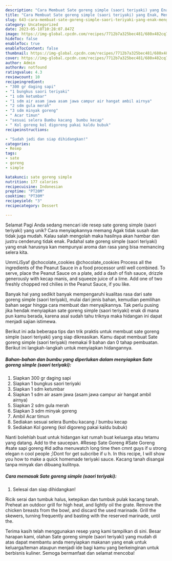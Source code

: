 ```yaml
---
description: "Cara Membuat Sate goreng simple (saori teriyaki) yang Enak, Mengugah Selera"
title: "Cara Membuat Sate goreng simple (saori teriyaki) yang Enak, Mengugah Selera"
slug: 643-cara-membuat-sate-goreng-simple-saori-teriyaki-yang-enak-mengugah-selera
category: Uncategorized
date: 2023-05-18T10:28:07.847Z
image: https://img-global.cpcdn.com/recipes/7712b7a325bec481/680x482cq70/sate-goreng-simple-saori-teriyaki-foto-resep-utama.jpg
hideToc: false
enableToc: true
enableTocContent: false
thumbnail: https://img-global.cpcdn.com/recipes/7712b7a325bec481/680x482cq70/sate-goreng-simple-saori-teriyaki-foto-resep-utama.jpg
cover: https://img-global.cpcdn.com/recipes/7712b7a325bec481/680x482cq70/sate-goreng-simple-saori-teriyaki-foto-resep-utama.jpg
author: Admin
authorAv: notfound
ratingvalue: 4.3
reviewcount: 10
recipeingredient:
- "300 gr daging sapi"
- "1 bungkus saori teriyaki"
- "1 sdm ketumbar"
- "1 sdm air asam jawa asam jawa campur air hangat ambil airnya"
- "2 sdm gula merah"
- "3 sdm minyak goreng"
- " Acar timun"
- "sesuai selera Bumbu kacang  bumbu kecap"
- " Kol goreng kol digoreng pakai kaldu bubuk"
recipeinstructions:

- "Sudah jadi dan siap dihidangkan!"
categories:
- Resep
tags:
- sate
- goreng
- simple

katakunci: sate goreng simple 
nutrition: 177 calories
recipecuisine: Indonesian
preptime: "PT20M"
cooktime: "PT30M"
recipeyield: "3"
recipecategory: Dessert

---
```



Selamat Pagi Anda sedang mencari ide resep sate goreng simple (saori teriyaki) yang unik? Cara menyiapkannya memang Agak tidak susah dan tidak juga mudah. Kalau salah mengolah maka hasilnya akan hambar dan justru cenderung tidak enak. Padahal sate goreng simple (saori teriyaki) yang enak harusnya kan mempunyai aroma dan rasa yang bisa memancing selera kita.


UmmLiSyaf @chocolate_cookies @chocolate_cookies Process all the ingredients of the Peanut Sauce in a food processor until well combined. To serve, place the Peanut Sauce on a plate, add a dash of fish sauce, drizzle generously with kecap manis, and squeeze juice of a lime. Add one of two freshly chopped red chilies in the Peanut Sauce, if you like.

Banyak hal yang sedikit banyak mempengaruhi kualitas rasa dari sate goreng simple (saori teriyaki), mulai dari jenis bahan, kemudian pemilihan bahan segar hingga cara membuat dan menyajikannya. Tak perlu pusing jika hendak menyiapkan sate goreng simple (saori teriyaki) enak di mana pun kamu berada, karena asal sudah tahu triknya maka hidangan ini dapat menjadi sajian istimewa.


Berikut ini ada beberapa tips dan trik praktis untuk membuat sate goreng simple (saori teriyaki) yang siap dikreasikan. Kamu dapat membuat Sate goreng simple (saori teriyaki) memakai 9 bahan dan 0 tahap pembuatan. Berikut ini langkah-langkah untuk menyiapkan hidangannya.

<!--inarticleads1-->

##### Bahan-bahan dan bumbu yang diperlukan dalam menyiapkan Sate goreng simple (saori teriyaki):

1. Siapkan 300 gr daging sapi
1. Siapkan 1 bungkus saori teriyaki
1. Siapkan 1 sdm ketumbar
1. Siapkan 1 sdm air asam jawa (asam jawa campur air hangat ambil airnya)
1. Siapkan 2 sdm gula merah
1. Siapkan 3 sdm minyak goreng
1. Ambil  Acar timun
1. Sediakan sesuai selera Bumbu kacang / bumbu kecap
1. Sediakan  Kol goreng (kol digoreng pakai kaldu bubuk)


Nanti bolehlah buat untuk hidangan kat rumah buat keluarga atau tetamu yang datang. Add to the saucepan. #Resep Sate Goreng #Sate Goreng #sate sapi goreng #id adha menuwatch long time then cmnt guys if u strong elegan n cool people ;)Dont for get subcribe if u h. In this recipe, I will show you how to make a quick homemade teriyaki sauce. Kacang tanah disangai tanpa minyak dan dibuang kulitnya. 

<!--inarticleads2-->

##### Cara memasak Sate goreng simple (saori teriyaki):


1. Selesai dan siap dihidangkan!

Ricik serai dan tumbuk halus, ketepikan dan tumbuk pulak kacang tanah. Preheat an outdoor grill for high heat, and lightly oil the grate. Remove the chicken breasts from the bowl, and discard the used marinade. Grill the skewers, turning frequently and basting with the reserved marinade, until the. 

Terima kasih telah menggunakan resep yang kami tampilkan di sini. Besar harapan kami, olahan Sate goreng simple (saori teriyaki) yang mudah di atas dapat membantu anda menyiapkan makanan yang enak untuk keluarga/teman ataupun menjadi ide bagi kamu yang berkeinginan untuk berbisnis kuliner. Semoga bermanfaat dan selamat mencoba!

